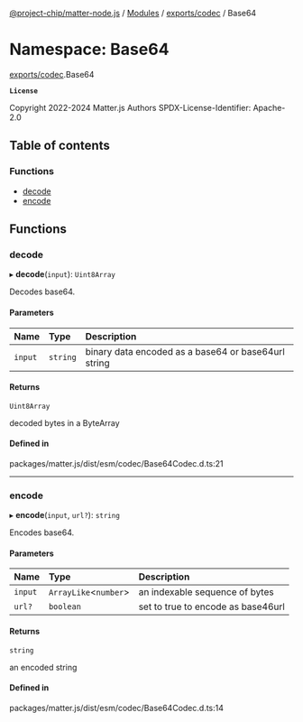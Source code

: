[@project-chip/matter-node.js](../README.md) / [Modules](../modules.md) / [exports/codec](exports_codec.md) / Base64

# Namespace: Base64

[exports/codec](exports_codec.md).Base64

**`License`**

Copyright 2022-2024 Matter.js Authors
SPDX-License-Identifier: Apache-2.0

## Table of contents

### Functions

- [decode](exports_codec.Base64.md#decode)
- [encode](exports_codec.Base64.md#encode)

## Functions

### decode

▸ **decode**(`input`): `Uint8Array`

Decodes base64.

#### Parameters

| Name | Type | Description |
| :------ | :------ | :------ |
| `input` | `string` | binary data encoded as a base64 or base64url string |

#### Returns

`Uint8Array`

decoded bytes in a ByteArray

#### Defined in

packages/matter.js/dist/esm/codec/Base64Codec.d.ts:21

___

### encode

▸ **encode**(`input`, `url?`): `string`

Encodes base64.

#### Parameters

| Name | Type | Description |
| :------ | :------ | :------ |
| `input` | `ArrayLike`\<`number`\> | an indexable sequence of bytes |
| `url?` | `boolean` | set to true to encode as base46url |

#### Returns

`string`

an encoded string

#### Defined in

packages/matter.js/dist/esm/codec/Base64Codec.d.ts:14
